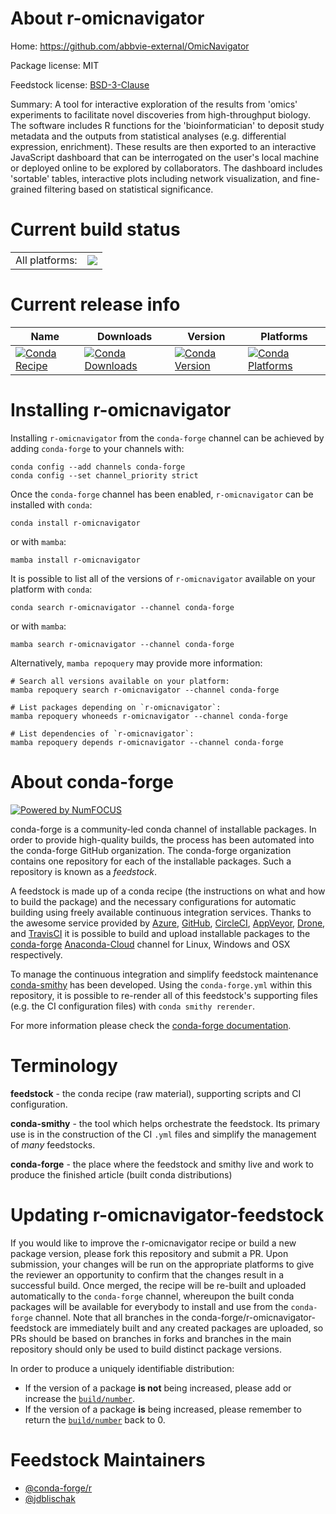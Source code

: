 About r-omicnavigator
=====================

Home: https://github.com/abbvie-external/OmicNavigator

Package license: MIT

Feedstock license: [BSD-3-Clause](https://github.com/conda-forge/r-omicnavigator-feedstock/blob/main/LICENSE.txt)

Summary: A tool for interactive exploration of the results from 'omics' experiments to facilitate novel discoveries from high-throughput biology. The software includes R functions for the 'bioinformatician' to deposit study metadata and the outputs from statistical analyses (e.g. differential expression, enrichment). These results are then exported to an interactive JavaScript dashboard that can be interrogated on the user's local machine or deployed online to be explored by collaborators. The dashboard includes 'sortable' tables, interactive plots including network visualization, and fine-grained filtering based on statistical significance.

Current build status
====================


<table><tr><td>All platforms:</td>
    <td>
      <a href="https://dev.azure.com/conda-forge/feedstock-builds/_build/latest?definitionId=15500&branchName=main">
        <img src="https://dev.azure.com/conda-forge/feedstock-builds/_apis/build/status/r-omicnavigator-feedstock?branchName=main">
      </a>
    </td>
  </tr>
</table>

Current release info
====================

| Name | Downloads | Version | Platforms |
| --- | --- | --- | --- |
| [![Conda Recipe](https://img.shields.io/badge/recipe-r--omicnavigator-green.svg)](https://anaconda.org/conda-forge/r-omicnavigator) | [![Conda Downloads](https://img.shields.io/conda/dn/conda-forge/r-omicnavigator.svg)](https://anaconda.org/conda-forge/r-omicnavigator) | [![Conda Version](https://img.shields.io/conda/vn/conda-forge/r-omicnavigator.svg)](https://anaconda.org/conda-forge/r-omicnavigator) | [![Conda Platforms](https://img.shields.io/conda/pn/conda-forge/r-omicnavigator.svg)](https://anaconda.org/conda-forge/r-omicnavigator) |

Installing r-omicnavigator
==========================

Installing `r-omicnavigator` from the `conda-forge` channel can be achieved by adding `conda-forge` to your channels with:

```
conda config --add channels conda-forge
conda config --set channel_priority strict
```

Once the `conda-forge` channel has been enabled, `r-omicnavigator` can be installed with `conda`:

```
conda install r-omicnavigator
```

or with `mamba`:

```
mamba install r-omicnavigator
```

It is possible to list all of the versions of `r-omicnavigator` available on your platform with `conda`:

```
conda search r-omicnavigator --channel conda-forge
```

or with `mamba`:

```
mamba search r-omicnavigator --channel conda-forge
```

Alternatively, `mamba repoquery` may provide more information:

```
# Search all versions available on your platform:
mamba repoquery search r-omicnavigator --channel conda-forge

# List packages depending on `r-omicnavigator`:
mamba repoquery whoneeds r-omicnavigator --channel conda-forge

# List dependencies of `r-omicnavigator`:
mamba repoquery depends r-omicnavigator --channel conda-forge
```


About conda-forge
=================

[![Powered by
NumFOCUS](https://img.shields.io/badge/powered%20by-NumFOCUS-orange.svg?style=flat&colorA=E1523D&colorB=007D8A)](https://numfocus.org)

conda-forge is a community-led conda channel of installable packages.
In order to provide high-quality builds, the process has been automated into the
conda-forge GitHub organization. The conda-forge organization contains one repository
for each of the installable packages. Such a repository is known as a *feedstock*.

A feedstock is made up of a conda recipe (the instructions on what and how to build
the package) and the necessary configurations for automatic building using freely
available continuous integration services. Thanks to the awesome service provided by
[Azure](https://azure.microsoft.com/en-us/services/devops/), [GitHub](https://github.com/),
[CircleCI](https://circleci.com/), [AppVeyor](https://www.appveyor.com/),
[Drone](https://cloud.drone.io/welcome), and [TravisCI](https://travis-ci.com/)
it is possible to build and upload installable packages to the
[conda-forge](https://anaconda.org/conda-forge) [Anaconda-Cloud](https://anaconda.org/)
channel for Linux, Windows and OSX respectively.

To manage the continuous integration and simplify feedstock maintenance
[conda-smithy](https://github.com/conda-forge/conda-smithy) has been developed.
Using the ``conda-forge.yml`` within this repository, it is possible to re-render all of
this feedstock's supporting files (e.g. the CI configuration files) with ``conda smithy rerender``.

For more information please check the [conda-forge documentation](https://conda-forge.org/docs/).

Terminology
===========

**feedstock** - the conda recipe (raw material), supporting scripts and CI configuration.

**conda-smithy** - the tool which helps orchestrate the feedstock.
                   Its primary use is in the construction of the CI ``.yml`` files
                   and simplify the management of *many* feedstocks.

**conda-forge** - the place where the feedstock and smithy live and work to
                  produce the finished article (built conda distributions)


Updating r-omicnavigator-feedstock
==================================

If you would like to improve the r-omicnavigator recipe or build a new
package version, please fork this repository and submit a PR. Upon submission,
your changes will be run on the appropriate platforms to give the reviewer an
opportunity to confirm that the changes result in a successful build. Once
merged, the recipe will be re-built and uploaded automatically to the
`conda-forge` channel, whereupon the built conda packages will be available for
everybody to install and use from the `conda-forge` channel.
Note that all branches in the conda-forge/r-omicnavigator-feedstock are
immediately built and any created packages are uploaded, so PRs should be based
on branches in forks and branches in the main repository should only be used to
build distinct package versions.

In order to produce a uniquely identifiable distribution:
 * If the version of a package **is not** being increased, please add or increase
   the [``build/number``](https://docs.conda.io/projects/conda-build/en/latest/resources/define-metadata.html#build-number-and-string).
 * If the version of a package **is** being increased, please remember to return
   the [``build/number``](https://docs.conda.io/projects/conda-build/en/latest/resources/define-metadata.html#build-number-and-string)
   back to 0.

Feedstock Maintainers
=====================

* [@conda-forge/r](https://github.com/conda-forge/r/)
* [@jdblischak](https://github.com/jdblischak/)

